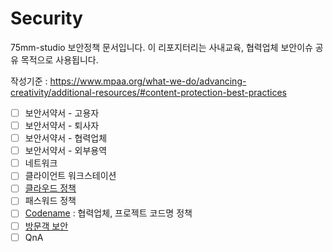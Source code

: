 # Security
75mm-studio 보안정책 문서입니다.
이 리포지터리는 사내교육, 협력업체 보안이슈 공유 목적으로 사용됩니다.

작성기준 : https://www.mpaa.org/what-we-do/advancing-creativity/additional-resources/#content-protection-best-practices

- [ ] 보안서약서 - 고용자
- [ ] 보안서약서 - 퇴사자
- [ ] 보안서약서 - 협력업체
- [ ] 보안서약서 - 외부용역
- [ ] 네트워크
- [ ] 클라이언트 워크스테이션
- [ ] [클라우드 정책](docs/cloud.md)
- [ ] 패스워드 정책
- [ ] [Codename](docs/codename.md) : 협력업체, 프로젝트 코드명 정책
- [ ] [방문객 보안](docs/guest.md)
- [ ] QnA
